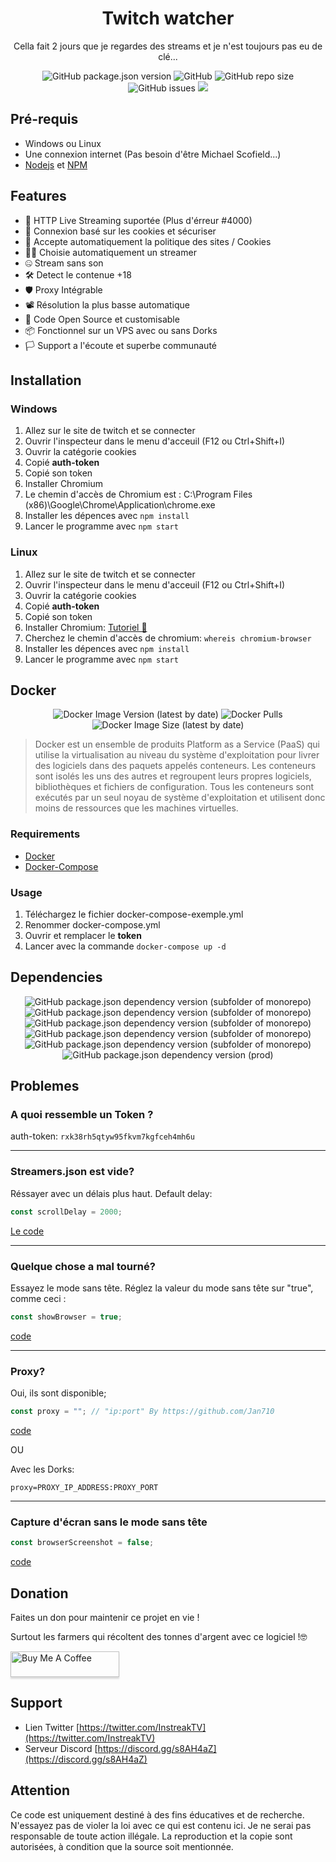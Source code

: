 
<h1 align="center">Twitch watcher</h1>
<p align="center"> Cella fait 2 jours que je regardes des streams et je n'est toujours pas eu de clé...</p>
<p align="center">
<img alt="GitHub package.json version" src="https://img.shields.io/github/package-json/v/InstreakTV/twitch-watcher"> <img alt="GitHub" src="https://img.shields.io/github/repo-size/InstreakTV/twitch-watcher"> <img alt="GitHub repo size" src="https://img.shields.io/github/license/InstreakTV/twitch-watcher"> <img alt="GitHub issues" src="https://img.shields.io/github/issues/InstreakTV/twitch-watcher"> <a href="https://asciinema.org/a/rob4Rh1EG4XFVfN4XWK67JSnf" target="_blank"><img src="https://asciinema.org/a/rob4Rh1EG4XFVfN4XWK67JSnf.svg" /></a>
</p>



## Pré-requis

 - Windows ou Linux
 - Une connexion internet (Pas besoin d'être Michael Scofield...)
 - [Nodejs](https://nodejs.org/en/download/) et [NPM](https://www.npmjs.com/get-npm)

## Features
- 🎥 HTTP Live Streaming suportée (Plus d'érreur #4000)
- 🔐 Connexion basé sur les cookies et sécuriser
- 📜 Accepte automatiquement la politique des sites / Cookies
- 👨‍💻 Choisie automatiquement un streamer
- 🤐 Stream sans son
- 🛠 Detect le contenue +18
- 🛡 Proxy Intégrable
- 📽 Résolution la plus basse automatique
- 🧰 Code Open Source et customisable
- 📦 Fonctionnel sur un VPS avec ou sans Dorks
- 🏳️ Support a l'écoute et superbe communauté


## Installation

### Windows
1. Allez sur le site de twitch et se connecter
2. Ouvrir l'inspecteur dans le menu d'acceuil (F12 ou Ctrl+Shift+I) 
3. Ouvrir la catégorie cookies
4. Copié **auth-token**
5. Copié son token
6. Installer Chromium
7. Le chemin d'accès de Chromium est : C:\\Program Files (x86)\\Google\\Chrome\\Application\\chrome.exe
8. Installer les dépences avec `npm install`
9. Lancer le programme avec `npm start`
### Linux
1. Allez sur le site de twitch et se connecter
2. Ouvrir l'inspecteur dans le menu d'acceuil (F12 ou Ctrl+Shift+I) 
3. Ouvrir la catégorie cookies
4. Copié **auth-token**
5. Copié son token
6. Installer Chromium: [Tutoriel 🤗](https://www.addictivetips.com/ubuntu-linux-tips/install-chromium-on-linux/)
7. Cherchez le chemin d'accès de chromium: `whereis chromium-browser`
8. Installer les dépences avec `npm install`
9. Lancer le programme avec `npm start`

## Docker
<p align="center">
<img alt="Docker Image Version (latest by date)" src="https://img.shields.io/docker/v/d3vm/valorant-watcher"> <img alt="Docker Pulls" src="https://img.shields.io/docker/pulls/d3vm/valorant-watcher"> <img alt="Docker Image Size (latest by date)" src="https://img.shields.io/docker/image-size/d3vm/valorant-watcher">
</p>


>Docker est un ensemble de produits Platform as a Service (PaaS) qui utilise la virtualisation au niveau du système d'exploitation pour livrer des logiciels dans des paquets appelés conteneurs. Les conteneurs sont isolés les uns des autres et regroupent leurs propres logiciels, bibliothèques et fichiers de configuration. Tous les conteneurs sont exécutés par un seul noyau de système d'exploitation et utilisent donc moins de ressources que les machines virtuelles.
### Requirements
- [Docker](https://docs.docker.com/get-docker/)
- [Docker-Compose](https://docs.docker.com/compose/install/)

### Usage
1. Téléchargez le fichier docker-compose-exemple.yml
2. Renommer docker-compose.yml
3. Ouvrir et remplacer le **token**
4. Lancer avec la commande `docker-compose up -d`
## Dependencies
<p align="center">
<img alt="GitHub package.json dependency version (subfolder of monorepo)" src="https://img.shields.io/github/package-json/dependency-version/InstreakTV/twitch-watcher/puppeteer-core"> <img alt="GitHub package.json dependency version (subfolder of monorepo)" src="https://img.shields.io/github/package-json/dependency-version/InstreakTV/twitch-watcher/cheerio"> <img alt="GitHub package.json dependency version (subfolder of monorepo)" src="https://img.shields.io/github/package-json/dependency-version/InstreakTV/twitch-watcher/inquirer"> <img alt="GitHub package.json dependency version (subfolder of monorepo)" src="https://img.shields.io/github/package-json/dependency-version/InstreakTV/twitch-watcher/dotenv"> <img alt="GitHub package.json dependency version (subfolder of monorepo)" src="https://img.shields.io/github/package-json/dependency-version/InstreakTV/twitch-watcher/dayjs"> <img alt="GitHub package.json dependency version (prod)" src="https://img.shields.io/github/package-json/dependency-version/InstreakTV/twitch-watcher/tree-kill">
</p>

## Problemes

### A quoi ressemble un Token ?
auth-token: `rxk38rh5qtyw95fkvm7kgfceh4mh6u`
___


### Streamers.json est vide?

Réssayer avec un délais plus haut.
Default delay:
```javascript
const scrollDelay = 2000;
```
[Le code](https://github.com/InstreakTV/twitch-watcher/blob/12dce8065423861971b7088563ad936b2dcc2559/app.js#L15)
___
### Quelque chose a mal tourné?
Essayez le mode sans tête. Réglez la valeur du mode sans tête sur "true", comme ceci :
```javascript
const showBrowser = true;
```
[code](https://github.com/InstreakTV/twitch-watcher/blob/12dce8065423861971b7088563ad936b2dcc2559/app.js#L15)
___
### Proxy?

Oui, ils sont disponible;
```javascript
const proxy = ""; // "ip:port" By https://github.com/Jan710
```
[code](https://github.com/InstreakTV/twitch-watcher/blob/12dce8065423861971b7088563ad936b2dcc2559/app.js#L15)

OU

Avec les Dorks:
```
proxy=PROXY_IP_ADDRESS:PROXY_PORT
```
___
### Capture d'écran sans le mode sans tête
```javascript
const browserScreenshot = false;
```
[code](https://github.com/InstreakTV/twitch-watcher/blob/12dce8065423861971b7088563ad936b2dcc2559/app.js#L15)

## Donation
Faites un don pour maintenir ce projet en vie !

Surtout les farmers qui récoltent des tonnes d'argent avec ce logiciel !🤓  

<a href="https://www.buymeacoffee.com/D3v" target="_blank"><img src="https://www.buymeacoffee.com/assets/img/custom_images/orange_img.png" alt="Buy Me A Coffee" style="height: 41px !important;width: 174px !important;box-shadow: 0px 3px 2px 0px rgba(190, 190, 190, 0.5) !important;-webkit-box-shadow: 0px 3px 2px 0px rgba(190, 190, 190, 0.5) !important;" ></a>


## Support
 - Lien Twitter [https://twitter.com/InstreakTV](https://twitter.com/InstreakTV)
 - Serveur Discord [https://discord.gg/s8AH4aZ](https://discord.gg/s8AH4aZ)

## Attention
Ce code est uniquement destiné à des fins éducatives et de recherche.
N'essayez pas de violer la loi avec ce qui est contenu ici.
Je ne serai pas responsable de toute action illégale.
La reproduction et la copie sont autorisées, à condition que la source soit mentionnée.

